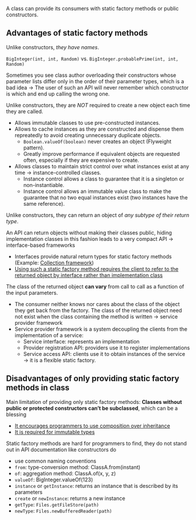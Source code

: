 A class can provide its consumers with static factory methods or public constructors.

## Advantages of static factory methods

Unlike constructors, *they have names*.

`BigInteger(int, int, Random)` vs. `BigInteger.probablePrime(int, int, Random)`

Sometimes you see class author overloading their constructors whose parameter lists differ only in the order of their parameter types, which is a bad idea → The user of such an API will never remember which constructor is which and end up calling the wrong one.

Unlike constructors, they are *NOT* required to create a new object each time they are called.

* Allows immutable classes to use pre-constructed instances.
* Allows to cache instances as they are constructed and dispense them repreatedly to avoid creating unnecessary duplicate objects.
  * `Boolean.valueOf(boolean)` never creates an object (Flyweight pattern).
  * Greatly improve performance if equivalent objects are requested often, especially if they are expensive to create.
* Allows classes to maintain strict control over what instances exist at any time → instance-controlled classes.
  * Instance control allows a class to guarantee that it is a singleton or non-instantiable.
  * Instance control allows an immutable value class to make the guarantee that no two equal instances exist (two instances have the same reference).

Unlike constructors, they can return an object of *any subtype of their return type*.

An API can return objects without making their classes public, hiding implementation classes in this fashion leads to a very compact API → interface-based frameworks
* Interfaces provide natural return types for static factory methods (Example: [Collection framework](https://docs.oracle.com/javase/1.5.0/docs/guide/collections/))
* [Using such a static factory method requires the client to refer to the returned object by interface rather than implementation class](https://workout-genie.quip.com/5LrYA1z9O9WG/Refer-to-objects-by-their-interfaces)

The class of the returned object **can vary** from call to call as a function of the input parameters.
* The consumer neither knows nor cares about the class of the object they get back from the factory.
The class of the returned object need not exist when the class containing the method is written → service provider framework
* Service provider framework is a system decoupling the clients from the implementation of a service:
  * Service interface: represents an implementation
  * Provider registration API: providers use it to register implementations
  * Service access API: clients use it to obtain instances of the service → it is a flexible static factory.

## Disadvantages of only providing static factory methods in class

Main limitation of providing only static factory methods: **Classes without public or protected constructors can’t be subclassed**, which can be a blessing
* [It encourages programmers to use composition over inheritance](https://workout-genie.quip.com/JTdGApOFFHN8/Favor-composition-over-inheritance)
* [It is required for immutable types](https://workout-genie.quip.com/yzIfAt9XPtJt/Minimize-mutability)

Static factory methods are hard for programmers to find, they do not stand out in API documentation like constructors do
- use common naming conventions
- `from`: type-conversion method: ClassA.from(instant)
- `of`: aggregation method: ClassA.of(x, y, z)
- `valueOf`: BigInteger.valueOf(123)
- `instance` or `getInstance`: returns an instance that is described by its parameters
- `create` or `newInstance`: returns a new instance
- `getType`: `Files.getFileStore(path)`
- `newType`: `Files.newBufferedReader(path)`